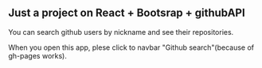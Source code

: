## Just a project on React + Bootsrap + githubAPI

You can search github users by nickname and see their repositories.

When you open this app, plese click to navbar "Github search"(because of gh-pages works).

